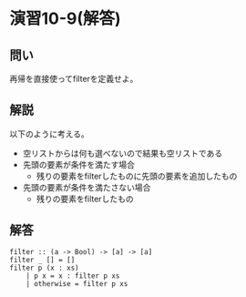 演習10-9(解答)
==============

問い
----

再帰を直接使ってfilterを定義せよ。

解説
----

以下のように考える。

* 空リストからは何も選べないので結果も空リストである
* 先頭の要素が条件を満たす場合
    + 残りの要素をfilterしたものに先頭の要素を追加したもの
* 先頭の要素が条件を満たさない場合
    + 残りの要素をfilterしたもの

解答
----

    filter :: (a -> Bool) -> [a] -> [a]
    filter _ [] = []
    filter p (x : xs)
        | p x = x : filter p xs
        | otherwise = filter p xs

